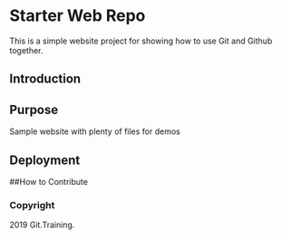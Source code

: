 # Starter Web Repo

This is a simple website project for showing how to use Git and Github together.

## Introduction

## Purpose

Sample website with plenty of files for demos

## Deployment

##How to Contribute

### Copyright
2019 Git.Training.